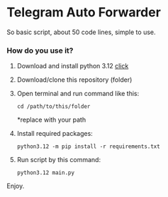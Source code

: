 # Telegram Auto Forwarder

So basic script, about 50 code lines, simple to use.

### How do you use it?

1. Download and install python 3.12 [click](https://www.python.org/downloads/release/python-3123/)
2. Download/clone this repository (folder)
3. Open terminal and run command like this:
    
    `cd /path/to/this/folder`
    
    *replace with your path

4. Install required packages:

    `python3.12 -m pip install -r requirements.txt`

5. Run script by this command:

    `python3.12 main.py`

Enjoy.